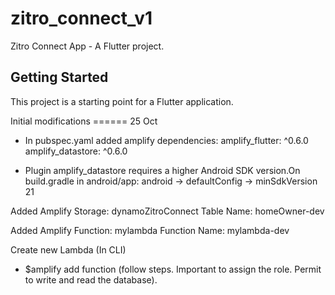 # zitro_connect_v1

Zitro Connect App - A Flutter project.

## Getting Started

This project is a starting point for a Flutter application.

Initial modifications ====== 25 Oct

- In pubspec.yaml  added amplify dependencies:
    amplify_flutter: ^0.6.0
    amplify_datastore: ^0.6.0

- Plugin amplify_datastore requires a higher Android SDK version.On build.gradle in android/app: 
     android -> defaultConfig -> minSdkVersion 21     

Added Amplify Storage: dynamoZitroConnect
Table Name: homeOwner-dev

Added Amplify Function: mylambda
Function Name: mylambda-dev

Create new Lambda (In CLI)
- $amplify add function (follow steps. Important to assign the role. Permit to write and read the database).


